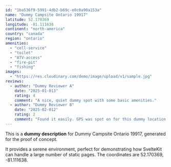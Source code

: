 ```yaml
---
id: "1ba536f9-5991-4db2-b69c-e0c0a90a153a"
name: "Dummy Campsite Ontario 19917"
latitude: 52.170369
longitude: -81.111638
continent: "north-america"
country: "canada"
region: "ontario"
amenities:
  - "cell-service"
  - "toilet"
  - "ATV-access"
  - "fire-pit"
  - "fishing"
images:
  - "https://res.cloudinary.com/demo/image/upload/v1/sample.jpg"
reviews:
  - author: "Dummy Reviewer A"
    date: "2025-01-013"
    rating: 4
    comment: "A nice, quiet dummy spot with some basic amenities."
  - author: "Dummy Reviewer B"
    date: "2025-02-012"
    rating: 2
    comment: "Found it easily. GPS was spot on for this dummy location."
---
```


This is a **dummy description** for Dummy Campsite Ontario 19917, generated for the proof of concept.

It provides a serene environment, perfect for demonstrating how SvelteKit can handle a large number of static pages. The coordinates are 52.170369, -81.111638.
